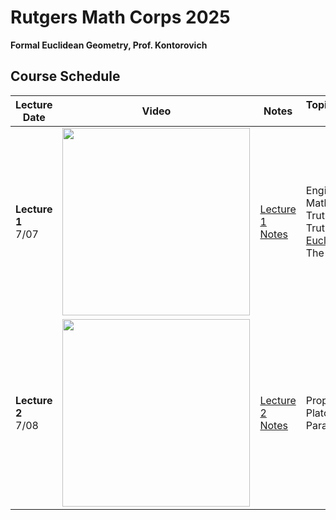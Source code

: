 # Rutgers Math Corps 2025
**Formal Euclidean Geometry, Prof. Kontorovich**

## Course Schedule

| Lecture Date | Video | Notes | Topics/Comments/Further Links |
|---------|-------|-------|-------------------------------|
| **Lecture 1**<br>7/07 | <a href="https://youtu.be/JAIN7FQwr_8" target="_blank"> <img src="https://img.youtube.com/vi/JAIN7FQwr_8/maxresdefault.jpg" width="300">  </a> | [Lecture 1 Notes](LectureNotes/Lecture1.md)  | Engineering vs Mathematics <br> Truth + Proof <br> Truth + Proof + Axioms <br> [Euclid's Elements](http://aleph0.clarku.edu/~djoyce/java/elements/bookI/bookI.html) <br> The Parallel Postulate |
| **Lecture 2**<br>7/08 | <a href="https://youtu.be/JAIN7FQwr_8" target="_blank"> <img src="https://img.youtube.com/vi/JAIN7FQwr_8/maxresdefault.jpg" width="300">  </a> | [Lecture 2 Notes](LectureNotes/Lecture2.md)  | Proposition I.1 <br> Platonic Solids <br> Parallel Postulate |

